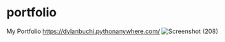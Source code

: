 # portfolio
My Portfolio
https://dylanbuchi.pythonanywhere.com/
![Screenshot (208)](https://user-images.githubusercontent.com/52018183/97459431-89ff8300-191a-11eb-93c2-36a04db97006.png)

